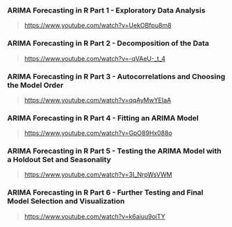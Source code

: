 ### ARIMA Forecasting in R Part 1 - Exploratory Data Analysis
> https://www.youtube.com/watch?v=UekOBfpu8m8

### ARIMA Forecasting in R Part 2 - Decomposition of the Data  
> https://www.youtube.com/watch?v=-qVAeU-_t_4  

### ARIMA Forecasting in R Part 3 - Autocorrelations and Choosing the Model Order  
> https://www.youtube.com/watch?v=qqAyMwYEIaA  

### ARIMA Forecasting in R Part 4 - Fitting an ARIMA Model  
> https://www.youtube.com/watch?v=GpO89Hx088o  

### ARIMA Forecasting in R Part 5 - Testing the ARIMA Model with a Holdout Set and Seasonality  
> https://www.youtube.com/watch?v=3I_NrpWsVWM  

### ARIMA Forecasting in R Part 6 - Further Testing and Final Model Selection and Visualization  
> https://www.youtube.com/watch?v=k6aiuu9oiTY  
